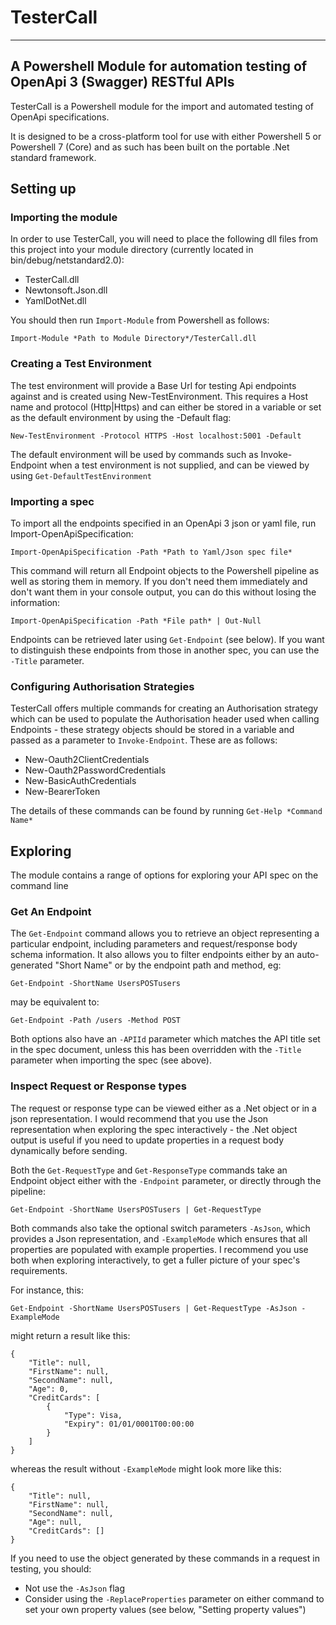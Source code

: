 # TesterCall
------------
## A Powershell Module for automation testing of OpenApi 3 (Swagger) RESTful APIs

TesterCall is a Powershell module for the import and automated testing of OpenApi specifications.

It is designed to be a cross-platform tool for use with either Powershell 5 or Powershell 7 (Core)
and as such has been built on the portable .Net standard framework.

## Setting up

### Importing the module

In order to use TesterCall, you will need to place the following dll files from this
project into your module directory (currently located in bin/debug/netstandard2.0):

* TesterCall.dll
* Newtonsoft.Json.dll
* YamlDotNet.dll

You should then run `Import-Module` from Powershell as follows:

	Import-Module *Path to Module Directory*/TesterCall.dll

### Creating a Test Environment

The test environment will provide a Base Url for testing Api endpoints against and is
created using New-TestEnvironment. This requires a Host name and protocol (Http|Https)
and can either be stored in a variable or set as the default environment by using the -Default
flag:

	New-TestEnvironment -Protocol HTTPS -Host localhost:5001 -Default

The default environment will be used by commands such as Invoke-Endpoint when a test environment
is not supplied, and can be viewed by using `Get-DefaultTestEnvironment`

### Importing a spec

To import all the endpoints specified in an OpenApi 3 json or yaml file, run 
Import-OpenApiSpecification:

	Import-OpenApiSpecification -Path *Path to Yaml/Json spec file*

This command will return all Endpoint objects to the Powershell pipeline as well
as storing them in memory.  If you don't need them immediately and don't want them
in your console output, you can do this without losing the information:

	Import-OpenApiSpecification -Path *File path* | Out-Null

Endpoints can be retrieved later using `Get-Endpoint` (see below).  If you want to
distinguish these endpoints from those in another spec, you can use the `-Title` parameter.

### Configuring Authorisation Strategies

TesterCall offers multiple commands for creating an Authorisation strategy which
can be used to populate the Authorisation header used when calling Endpoints - these
strategy objects should be stored in a variable and passed as a parameter to `Invoke-Endpoint`.
These are as follows:

* New-Oauth2ClientCredentials
* New-Oauth2PasswordCredentials
* New-BasicAuthCredentials
* New-BearerToken

The details of these commands can be found by running `Get-Help *Command Name*`

## Exploring

The module contains a range of options for exploring your API spec on the command line

### Get An Endpoint

The `Get-Endpoint` command allows you to retrieve an object representing a particular endpoint,
including parameters and request/response body schema information.  It also allows you to filter
endpoints either by an auto-generated "Short Name" or by the endpoint path and method, eg:

	Get-Endpoint -ShortName UsersPOSTusers

may be equivalent to:
	
	Get-Endpoint -Path /users -Method POST

Both options also have an `-APIId` parameter which matches the API title set in the spec document,
unless this has been overridden with the `-Title` parameter when importing the spec (see above).

### Inspect Request or Response types

The request or response type can be viewed either as a .Net object or in a json representation. I would 
recommend that you use the Json representation when exploring the spec interactively - the .Net object 
output is useful if you need to update properties in a request body dynamically before sending.

Both the `Get-RequestType` and `Get-ResponseType` commands take an Endpoint object either with the `-Endpoint`
parameter, or directly through the pipeline:

	Get-Endpoint -ShortName UsersPOSTusers | Get-RequestType

Both commands also take the optional switch parameters `-AsJson`, which provides a Json representation, 
and `-ExampleMode` which ensures that all properties are populated with example properties.  I recommend you use
both when exploring interactively, to get a fuller picture of your spec's requirements.

For instance, this:

	Get-Endpoint -ShortName UsersPOSTusers | Get-RequestType -AsJson -ExampleMode

might return a result like this:

	{
		"Title": null,
		"FirstName": null,
		"SecondName": null,
		"Age": 0,
		"CreditCards": [
			{
				"Type": Visa,
				"Expiry": 01/01/0001T00:00:00
			}
		]
	}

whereas the result without `-ExampleMode` might look more like this:

	{
		"Title": null,
		"FirstName": null,
		"SecondName": null,
		"Age": null,
		"CreditCards": []
	}

If you need to use the object generated by these commands in a request in testing, you should:

* Not use the `-AsJson` flag
* Consider using the `-ReplaceProperties` parameter on either command to set your own property values (see below, "Setting property values")
